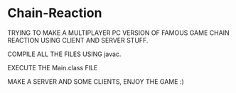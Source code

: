 Chain-Reaction
==============

TRYING TO MAKE A MULTIPLAYER PC VERSION OF FAMOUS GAME CHAIN REACTION USING CLIENT AND SERVER STUFF.

COMPILE ALL THE FILES USING javac.

EXECUTE THE Main.class FILE

MAKE A SERVER AND SOME CLIENTS, ENJOY THE GAME :)
